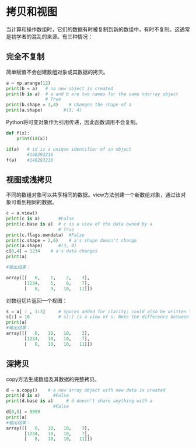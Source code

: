 
# 拷贝和视图

当计算和操作数组时，它们的数据有时被复制到新的数组中，有时不复制。这通常是初学者的混乱的来源。有三种情况：

## 完全不复制

简单赋值不会创建数组对象或其数据的拷贝。

```python
a = np.arange(12)
print(b = a)   # no new object is created
print(b is a)  # a and b are two names for the same ndarray object
               # True
print(b.shape = 3,4)    # changes the shape of a
print(a.shape)        #(3, 4)
```

Python将可变对象作为引用传递，因此函数调用不会复制。

```python
def f(x):
    print(id(x))

id(a)   # id is a unique identifier of an object
        #148293216
f(a)    #148293216
```

## 视图或浅拷贝

不同的数组对象可以共享相同的数据。view方法创建一个新数组对象，通过该对象可看到相同的数据。

```python
c = a.view()
print(c is a)       #False
print(c.base is a)  # c is a view of the data owned by a
                    # True
print(c.flags.owndata)  #False
print(c.shape = 2,6)    # a's shape doesn't change
print(a.shape)      #(3, 4)
c[0,4] = 1234    # a's data changes
print(a)

#输出结果：

array([[   0,    1,    2,    3],
       [1234,    5,    6,    7],
       [   8,    9,   10,   11]])
```

对数组切片返回一个视图：

```python
s = a[ : , 1:3]     # spaces added for clarity; could also be written "s = a[:,1:3]"
s[:] = 10           # s[:] is a view of s. Note the difference between s=10 and s[:]=10
print(a)
#输出结果：
array([[   0,   10,   10,    3],
       [1234,   10,   10,    7],
       [   8,   10,   10,   11]])
```

## 深拷贝

copy方法生成数组及其数据的完整拷贝。

```python
d = a.copy()    # a new array object with new data is created
print(d is a)     #False
print(d.base is a)     # d doesn't share anything with a
                  #False
d[0,0] = 9999
print(a)
#输出结果：
array([[   0,   10,   10,    3],
       [1234,   10,   10,    7],
       [   8,   10,   10,   11]])
```
